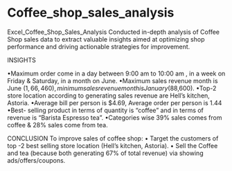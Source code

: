 # Coffee_shop_sales_analysis
Excel_Coffee_Shop_Sales_Analysis
Conducted in-depth analysis of Coffee Shop sales data to extract valuable insights aimed at optimizing shop performance and driving actionable strategies for improvement.

INSIGHTS

•Maximum order come in a day between 9:00 am 
to 10:00 am , in a week on Friday & Saturday, in a 
month on June.
•Maximum sales revenue month is June ($1,66,460), 
minimum sales revenue month is January ($88,600).
•Top-2 store location according to generating sales revenue are 
Hell’s kitchen, Astoria.
•Average bill per person is $4.69, Average order per person is 1.44
•Best- selling product in terms of quantity is “coffee” and in terms 
of revenue is “Barista Espresso tea”.
•Categories wise 39% sales comes from coffee & 28% sales come 
from tea.

CONCLUSION
To improve sales of coffee shop: 
• Target the customers of top -2 best 
selling store location (Hell’s kitchen, 
Astoria).
• Sell the Coffee and tea (because both 
generating 67% of total revenue)
via showing ads/offers/coupons.
